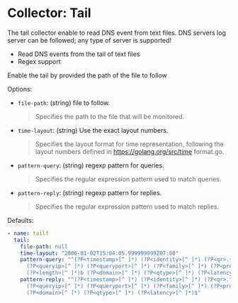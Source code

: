 # Collector: Tail

The tail collector enable to read DNS event from text files.
DNS servers log server can be followed; any type of server is supported!

* Read DNS events from the tail of text files
* Regex support

Enable the tail by provided the path of the file to follow

Options:

* `file-path`: (string) file to follow.
  > Specifies the path to the file that will be monitored.
* `time-layout`: (string)  Use the exact layout numbers.
  > Specifies the layout format for time representation, following the layout numbers defined in https://golang.org/src/time format.go.
* `pattern-query`: (string) regexp pattern for queries.
  > Specifies the regular expression pattern used to match queries.
* `pattern-reply`: (string) regexp pattern for replies.
  > Specifies the regular expression pattern used to match replies.

Defaults:

```yaml
- name: tailf
  tail:
    file-path: null
    time-layout: "2006-01-02T15:04:05.999999999Z07:00"
    pattern-query: "^(?P<timestamp>[^ ]*) (?P<identity>[^ ]*) (?P<qr>.*_QUERY) (?P<rcode>[^ ]*)
      (?P<queryip>[^ ]*) (?P<queryport>[^ ]*) (?P<family>[^ ]*) (?P<protocol>[^ ]*)
      (?P<length>[^ ]*)b (?P<domain>[^ ]*) (?P<qtype>[^ ]*) (?P<latency>[^ ]*)$"
    pattern-reply: "^(?P<timestamp>[^ ]*) (?P<identity>[^ ]*) (?P<qr>.*_RESPONSE) (?P<rcode>[^ ]*)
      (?P<queryip>[^ ]*) (?P<queryport>[^ ]*) (?P<family>[^ ]*) (?P<protocol>[^ ]*) (?P<length>[^ ]*)b
      (?P<domain>[^ ]*) (?P<qtype>[^ ]*) (?P<latency>[^ ]*)$"
```
